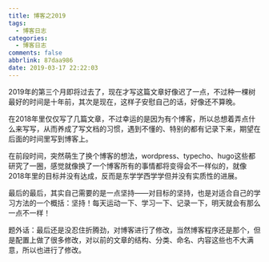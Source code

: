 ```yaml
---
title: 博客之2019
tags:
  - 博客日志
categories:
  - 博客日志
comments: false
abbrlink: 87daa986
date: 2019-03-17 22:22:03
---
```


2019年的第三个月即将过去了，现在才写这篇文章好像迟了一点，不过种一棵树最好的时间是十年前，其次是现在，这样子安慰自己的话，好像还不算晚。

在2018年里仅仅写了几篇文章，不过幸运的是因为有个博客，所以总想着弄点什么来写写，从而养成了写文档的习惯，遇到不懂的、特别的都有记录下来，期望在后面的时间里写到博客上。

在前段时间，突然萌生了换个博客的想法，wordpress、typecho、hugo这些都研究了一圈，感觉就像换了一个博客所有的事情都将变得会不一样似的，就像2018年里的目标并没有达成，反而是东学学西学学但并没有实质性的进展。

最后的最后，其实自己需要的是一点坚持——对目标的坚持，也是对适合自己的学习方法的一个概括：坚持！每天运动一下、学习一下、记录一下，明天就会有那么一点不一样！

题外话：最后还是没忍住折腾劲，对博客进行了修改，当然博客程序还是那个，但是配置上做了很多修改，对以前的文章的结构、分类、命名、内容这些也不大满意，所以也进行了修改。
